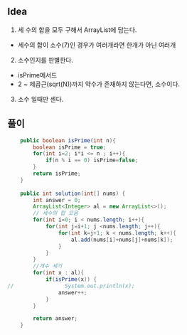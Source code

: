 ## Idea

1. 세 수의 합을 모두 구해서 ArrayList에 담는다.

+ 세수의 합이 소수(7)인 경우가 여러개라면 한개가 아닌 여러개

2. 소수인지를 판별한다.

+ isPrime메서드
+ 2 ~ 제곱근(sqrt(N))까지 약수가 존재하지 않는다면, 소수이다.

3. 소수 일때만 센다.

## 풀이
```java
    public boolean isPrime(int n){
        boolean isPrime = true;
        for(int i=2; i*i <= n ; i++){
            if(n % i == 0) isPrime=false;
        }
        return isPrime;
    }
    
    public int solution(int[] nums) {
        int answer = 0;
        ArrayList<Integer> al = new ArrayList<>();
        // 세수의 합 모음
        for(int i=0; i < nums.length; i++){
            for(int j=i+1; j <nums.length; j++){
                for(int k=j+1; k < nums.length; k++){
                    al.add(nums[i]+nums[j]+nums[k]);
                }
            }
        }
        //개수 세기
        for(int x : al){
            if(isPrime(x)) {
//                System.out.println(x);
                answer++;
            }
        }

        return answer;
    }
```